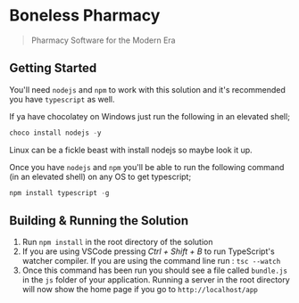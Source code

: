 # Boneless Pharmacy

> Pharmacy Software for the Modern Era

## Getting Started

You'll need `nodejs` and `npm` to work with this solution
and it's recommended you have `typescript` as well.

If ya have chocolatey on Windows just run the following in an elevated shell;

```powershell
choco install nodejs -y
```

Linux can be a fickle beast with install nodejs so maybe look it up.

Once you have `nodejs` and `npm` you'll be able to run the following command (in an elevated shell) on any OS
to get typescript;

```powershell
npm install typescript -g
``` 

## Building & Running the Solution

1. Run `npm install` in the root directory of the solution 
2. If you are using VSCode pressing *Ctrl + Shift + B* to run TypeScript's watcher compiler. If you are using the command line run : `tsc --watch`
3. Once this command has been run you should see a file called `bundle.js` in the `js` folder of your application. Running a server in the root directory will now show the home page if you go to `http://localhost/app`